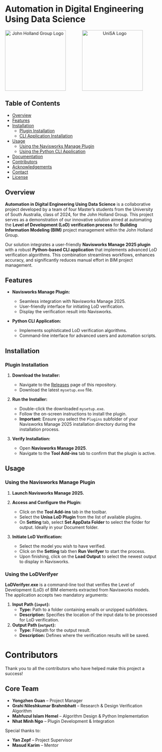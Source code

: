 # Automation in Digital Engineering Using Data Science

<p align="center">
  <img src="https://github.com/user-attachments/assets/56f2a626-8983-487c-8474-4df20a3cc2d1" alt="John Holland Group Logo" width="200" align="left"/>
  <img src="https://github.com/user-attachments/assets/757fa7de-166a-4c37-8ee8-c920876d53ab" alt="UniSA Logo" width="200" />
</p>


## Table of Contents
- [Overview](#overview)
- [Features](#features)
- [Installation](#installation)
  - [Plugin Installation](#plugin-installation)
  - [CLI Application Installation](#cli-application-installation)
- [Usage](#usage)
  - [Using the Navisworks Manage Plugin](#using-the-navisworks-manage-plugin)
  - [Using the Python CLI Application](#using-the-python-cli-application)
- [Documentation](#documentation)
- [Contributors](#contributors)
- [Acknowledgements](#acknowledgements)
- [Contact](#contact)
- [License](#license)

## Overview

**Automation in Digital Engineering Using Data Science** is a collaborative project developed by a team of four Master’s students from the University of South Australia, class of 2024, for the John Holland Group. This project serves as a demonstration of our innovative solution aimed at automating the **Level of Development (LoD) verification process** for **Building Information Modeling (BIM)** project management within the John Holland Group.

Our solution integrates a user-friendly **Navisworks Manage 2025 plugin** with a robust **Python-based CLI application** that implements advanced LoD verification algorithms. This combination streamlines workflows, enhances accuracy, and significantly reduces manual effort in BIM project management.

## Features

- **Navisworks Manage Plugin:**
  - Seamless integration with Navisworks Manage 2025.
  - User-friendly interface for initiating LoD verification.
  - Display the verification result into Navisworks.

- **Python CLI Application:**
  - Implements sophisticated LoD verification algorithms.
  - Command-line interface for advanced users and automation scripts.

## Installation

### Plugin Installation

1. **Download the Installer:**
   - Navigate to the [Releases](https://github.com/yourusername/your-repo/releases) page of this repository.
   - Download the latest `mysetup.exe` file.

2. **Run the Installer:**
   - Double-click the downloaded `mysetup.exe`.
   - Follow the on-screen instructions to install the plugin.
   - **Important:** Ensure you select the `Plugins` subfolder of your Navisworks Manage 2025 installation directory during the installation process.

3. **Verify Installation:**
   - Open **Navisworks Manage 2025**.
   - Navigate to the **Tool Add-ins** tab to confirm that the plugin is active.

## Usage

### Using the Navisworks Manage Plugin

1. **Launch Navisworks Manage 2025.**

2. **Access and Configure the Plugin:**
   - Click on the **Tool Add-ins** tab in the toolbar.
   - Select the **Unisa LoD Plugin** from the list of available plugins.
   - On **Setting** tab, select **Set AppData Folder** to select the folder for output. Ideally in your Document folder.

3. **Initiate LoD Verification:**
   - Select the model you wish to have verified.
   - Click on the **Setting** tab then **Run Verifyer** to start the process.
   - Upon finishing, click on the **Load Output** to select the newest output to display in Navisworks.

### Using the LoDVerifyer
**LoDVerifyer.exe** is a command-line tool that verifies the Level of Development (LoD) of BIM elements extracted from Navisworks models.
The application accepts two mandatory arguments:
1. **Input Path (`input`):**
   - **Type:** Path to a folder containing emails or unzipped subfolders.
   - **Description:** Specifies the location of the input data to be processed for LoD verification.
2. **Output Path (`output`):**
   - **Type:** Filepath for the output result.
   - **Description:** Defines where the verification results will be saved.

# Contributors

Thank you to all the contributors who have helped make this project a success!

## Core Team
- **Yongzhen Guan** – Project Manager
- **Grahi Nileshkumar Brahmbhatt** – Research & Design Verification Algorithm
- **Mahfuzul Islam Hemel** – Algorithm Design & Python Implementation
- **Nhat Minh Ngo** – Plugin Development & Integration

Special thanks to:
- **Yan Zepf** – Project Supervisor
- **Masud Karim** – Mentor
